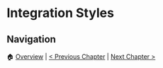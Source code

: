 # Integration Styles

## Navigation

🏠 [Overview](../README.md) | [< Previous Chapter](./motivation.md) | [Next Chapter >](./exchange-formats.md)
